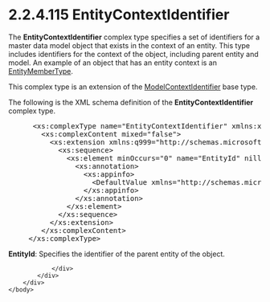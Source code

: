 <html dir="LTR" xmlns:mshelp="http://msdn.microsoft.com/mshelp" xmlns:ddue="http://ddue.schemas.microsoft.com/authoring/2003/5" xmlns:xlink="http://www.w3.org/1999/xlink" xmlns:tool="http://www.microsoft.com/tooltip">
    <head>
        <meta http-equiv="Content-Type" content="text/html; CHARSET=utf-8"></meta>
        <meta name="save" content="history"></meta>
        <title>2.2.4.115 EntityContextIdentifier</title>
        <xml>
            <mshelp:toctitle title="2.2.4.115 EntityContextIdentifier"></mshelp:toctitle>
            <mshelp:rltitle title="[MS-SSMDSWS-15]: EntityContextIdentifier"></mshelp:rltitle>
            <mshelp:keyword index="A" term="d377c643-4314-477b-9c7d-e14688330ab5"></mshelp:keyword>
            <mshelp:attr name="DCSext.ContentType" value="open specification"></mshelp:attr>
            <mshelp:attr name="AssetID" value="d377c643-4314-477b-9c7d-e14688330ab5"></mshelp:attr>
            <mshelp:attr name="TopicType" value="kbRef"></mshelp:attr>
            <mshelp:attr name="DCSext.Title" value="[MS-SSMDSWS-15]: EntityContextIdentifier" />
        </xml>
    </head>
    <body>
        <div id="header">
            <h1 class="heading">2.2.4.115 EntityContextIdentifier</h1>
        </div>
        <div id="mainSection">
            <div id="mainBody">
                <div id="allHistory" class="saveHistory"></div>
                <div id="sectionSection0" class="section" name="collapseableSection">
                    

<p>The <b>EntityContextIdentifier</b> complex type specifies a
set of identifiers for a master data model object that exists in the context of
an entity. This type includes identifiers for the context of the object,
including parent entity and model. An example of an object that has an entity
context is an <a href="ffd33978-612b-4819-b9bb-9f12a02d3573.htm">EntityMemberType</a>.</p>

<p>This complex type is an extension of the <a href="81d14ae4-3806-4b91-9d75-b4f54a8f2da4.htm">ModelContextIdentifier</a>
base type.</p>

<p>The following is the XML schema definition of the <b>EntityContextIdentifier</b>
complex type.</p>

<dl>
<dd>
<div><pre> &lt;xs:complexType name=&quot;EntityContextIdentifier&quot; xmlns:xs=&quot;http://www.w3.org/2001/XMLSchema&quot;&gt;
   &lt;xs:complexContent mixed=&quot;false&quot;&gt;
     &lt;xs:extension xmlns:q999=&quot;http://schemas.microsoft.com/sqlserver/masterdataservices/2009/09&quot; base=&quot;q999:ModelContextIdentifier&quot;&gt;
       &lt;xs:sequence&gt;
         &lt;xs:element minOccurs=&quot;0&quot; name=&quot;EntityId&quot; nillable=&quot;true&quot; type=&quot;q999:Identifier&quot;&gt;
           &lt;xs:annotation&gt;
             &lt;xs:appinfo&gt;
               &lt;DefaultValue xmlns=&quot;http://schemas.microsoft.com/2003/10/Serialization/&quot; EmitDefaultValue=&quot;false&quot; /&gt;
             &lt;/xs:appinfo&gt;
           &lt;/xs:annotation&gt;
         &lt;/xs:element&gt;
       &lt;/xs:sequence&gt;
     &lt;/xs:extension&gt;
   &lt;/xs:complexContent&gt;
&lt;/xs:complexType&gt;
</pre></div>
</dd></dl>

<p><b>EntityId</b>: Specifies the identifier of the
parent entity of the object.</p>


                </div>
            </div>
        </div>
    </body>
</html>